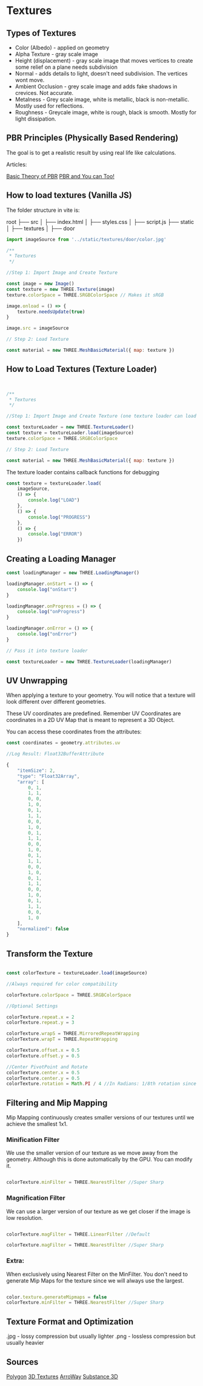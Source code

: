 # Textures

## Types of Textures

- Color (Albedo) - applied on geometry
- Alpha Texture - gray scale image
- Height (displacement) - gray scale image that moves vertices to create some relief on a plane needs subdivision
- Normal - adds details to light, doesn't need subdivision. The vertices wont move.
- Ambient Occlusion - grey scale image and adds fake shadows in crevices. Not accurate.
- Metalness - Grey scale image, white is metallic, black is non-metallic. Mostly used for reflections.
- Roughness - Greycale image, white is rough, black is smooth. Mostly for light dissipation. 

## PBR Principles (Physically Based Rendering)

The goal is to get a realistic result by using real life like calculations.

Articles:

[Basic Theory of PBR](https://marmoset.co/posts/basic-theory-of-physically-based-rendering/)
[PBR and You can Too!](https://marmoset.co/posts/physically-based-rendering-and-you-can-too/)

## How to load textures (Vanilla JS)

The folder structure in  vite is:

root
├── src
│   ├── index.html
│   ├── styles.css
│   ├── script.js
├── static
│   ├── textures
│       ├── door

```javascript
import imageSource from '../static/textures/door/color.jpg'

/**
 * Textures
 */

//Step 1: Import Image and Create Texture

const image = new Image()
const texture = new THREE.Texture(image)
texture.colorSpace = THREE.SRGBColorSpace // Makes it sRGB

image.onload = () => {
    texture.needsUpdate(true)
}

image.src = imageSource

// Step 2: Load Texture

const material = new THREE.MeshBasicMaterial({ map: texture })

```

## How to Load Textures (Texture Loader)

```javascript


/**
 * Textures
 */

//Step 1: Import Image and Create Texture (one texture loader can load multiple textures)

const textureLoader = new THREE.TextureLoader()
const texture = textureLoader.load(imageSource)
texture.colorSpace = THREE.SRGBColorSpace

// Step 2: Load Texture

const material = new THREE.MeshBasicMaterial({ map: texture })
```

The texture loader contains callback functions for debugging

```javascript
const texture = textureLoader.load(
    imageSource,
    () => {
        console.log("LOAD")
    },
    () => {
        console.log("PROGRESS")
    },
    () => {
        console.log("ERROR")
    })

```

## Creating a Loading Manager

```javascript
const loadingManager = new THREE.LoadingManager()

loadingManager.onStart = () => {
    console.log("onStart")
}

loadingManager.onProgress = () => {
    console.log("onProgress")
}

loadingManager.onError = () => {
    console.log("onError")
}

// Pass it into texture loader

const textureLoader = new THREE.TextureLoader(loadingManager)

```

## UV Unwrapping

When applying a texture to your geometry. You will notice that a texture will look different over different geometries.

These UV coordinates are predefined. Remember UV Coordinates are coordinates in a 2D UV Map that is meant to represent a 3D Object.

You can access these coordinates from the attributes:

```javascript
const coordinates = geometry.attributes.uv

//Log Result: Float32BufferAttribute

{
    "itemSize": 2,
    "type": "Float32Array",
    "array": [
        0, 1,
        1, 1,
        0, 0,
        1, 0,
        0, 1,
        1, 1,
        0, 0,
        1, 0,
        0, 1,
        1, 1,
        0, 0,
        1, 0,
        0, 1,
        1, 1,
        0, 0,
        1, 0,
        0, 1,
        1, 1,
        0, 0,
        1, 0,
        0, 1,
        1, 1,
        0, 0,
        1, 0
    ],
    "normalized": false
}
```

## Transform the Texture

```javascript

const colorTexture = textureLoader.load(imageSource)

//Always required for color compatibility

colorTexture.colorSpace = THREE.SRGBColorSpace

//Optional Settings

colorTexture.repeat.x = 2
colorTexture.repeat.y = 3

colorTexture.wrapS = THREE.MirroredRepeatWrapping 
colorTexture.wrapT = THREE.RepeatWrapping

colorTexture.offset.x = 0.5
colorTexture.offset.y = 0.5

//Center PivotPoint and Rotate
colorTexture.center.x = 0.5
colorTexture.center.y = 0.5
colorTexture.rotation = Math.PI / 4 //In Radians: 1/8th rotation since PI is half rotation

```

## Filtering and Mip Mapping

Mip Mapping continuously creates smaller versions of our textures until we achieve the smallest 1x1.

### Minification Filter

We use the smaller version of our texture as we move away from the geometry. Although this is done automatically by the GPU. You can modify it.

```javascript

colorTexture.minFilter = THREE.NearestFilter //Super Sharp

```

### Magnification Filter

We can use a larger version of our texture as we get closer if the image is low resolution.

```javascript

colorTexture.magFilter = THREE.LinearFilter //Default

colorTexture.magFilter = THREE.NearestFilter //Super Sharp

```

### Extra:

When exclusively using Nearest Filter on the MinFilter. You don't need to generate Mip Maps for the texture since we will always use the largest.

```javascript

color.texture.generateMipmaps = false
colorTexture.minFilter = THREE.NearestFilter //Super Sharp


```

## Texture Format and Optimization

.jpg - lossy compression but usually lighter
.png - lossless compression but usually heavier

## Sources

[Polygon](https://www.poliigon.com/)
[3D Textures](https://3dtextures.me/)
[ArroWay](https://www.arroway-textures.ch/)
[Substance 3D](https://www.adobe.com/products/substance3d-designer.html)
